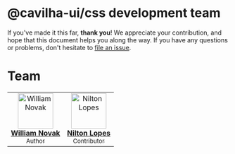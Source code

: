 
# @cavilha-ui/css development team

If you've made it this far, **thank you**! We appreciate your contribution, and hope that this document helps you along the way. If you have any questions or problems, don't hesitate to [file an issue](https://github.com/cavilha-ui/css/issues/new).

# Team

<!-- ALL-CONTRIBUTORS-LIST:START - Do not remove or modify this section -->
<!-- prettier-ignore-start -->
<!-- markdownlint-disable -->
<table>
  <tr>
    <td align="center">
      <a href="https://github.com/williamnvk">
        <img src="https://avatars0.githubusercontent.com/u/2616847?v=4" width="80px;" alt="William Novak"/>
        <br />
        <strong>William Novak</strong>
        <br />
        <sub>Author</sub>
      </a>
    </td>
     <td align="center">
      <a href="https://github.com/niltonslf">
        <img src="https://avatars0.githubusercontent.com/u/6744730?v=4" width="80px;" alt="Nilton Lopes"/>
        <br />
        <strong>Nilton Lopes</strong>
        <br />
        <sub>Contributor</sub>
      </a>
    </td>
  </tr>
</table>

<!-- markdownlint-enable -->
<!-- prettier-ignore-end -->
<!-- ALL-CONTRIBUTORS-LIST:END -->
